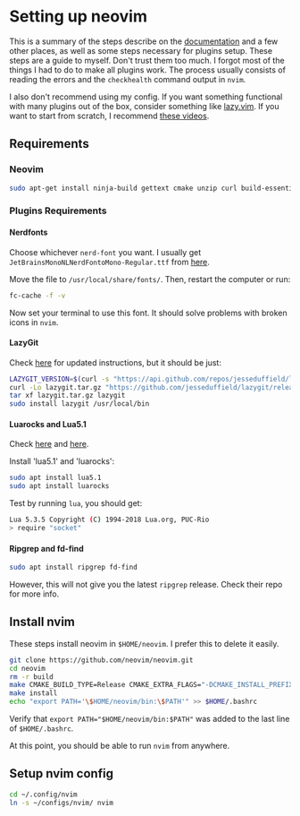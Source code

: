 # Setting up neovim

This is a summary of the steps describe on the [documentation](https://github.com/neovim/neovim/tree/master) and a few other places, as well as some steps necessary for plugins setup.
These steps are a guide to myself. Don't trust them too much. I forgot most of the things I had to do to make all plugins work.
The process usually consists of reading the errors and the `checkhealth` command output in `nvim`.

I also don't recommend using my config. If you want something functional with many plugins out of the box, consider something like [lazy.vim](http://www.lazyvim.org/).
If you want to start from scratch, I recommend [these videos](https://www.youtube.com/watch?v=zHTeCSVAFNY).

## Requirements

### Neovim

```bash
sudo apt-get install ninja-build gettext cmake unzip curl build-essential xclip
```

### Plugins Requirements

#### Nerdfonts

Choose whichever `nerd-font` you want. I usually get `JetBrainsMonoNLNerdFontoMono-Regular.ttf` from [here](https://github.com/ryanoasis/nerd-fonts/tree/master/patched-fonts/JetBrainsMono/NoLigatures/Regular).

Move the file to `/usr/local/share/fonts/`. Then, restart the computer or run:

```bash
fc-cache -f -v
```

Now set your terminal to use this font. It should solve problems with broken icons in `nvim`.

#### LazyGit

Check [here](https://github.com/jesseduffield/lazygit) for updated instructions, but it should be just:

```bash
LAZYGIT_VERSION=$(curl -s "https://api.github.com/repos/jesseduffield/lazygit/releases/latest" | grep -Po '"tag_name": "v\K[^"]*')
curl -Lo lazygit.tar.gz "https://github.com/jesseduffield/lazygit/releases/latest/download/lazygit_${LAZYGIT_VERSION}_Linux_x86_64.tar.gz"
tar xf lazygit.tar.gz lazygit
sudo install lazygit /usr/local/bin
```

#### Luarocks and Lua5.1

Check [here](https://luarocks.org/) and [here](https://www.lua.org/download.html).

Install 'lua5.1' and 'luarocks':

```bash
sudo apt install lua5.1
sudo apt install luarocks
```

Test by running `lua`, you should get:

```bash
Lua 5.3.5 Copyright (C) 1994-2018 Lua.org, PUC-Rio
> require "socket"
```

#### Ripgrep and fd-find

```bash
sudo apt install ripgrep fd-find
```

However, this will not give you the latest `ripgrep` release. Check their repo for more info.

## Install nvim

These steps install neovim in `$HOME/neovim`. I prefer this to delete it easily.

```bash
git clone https://github.com/neovim/neovim.git
cd neovim
rm -r build
make CMAKE_BUILD_TYPE=Release CMAKE_EXTRA_FLAGS="-DCMAKE_INSTALL_PREFIX=$HOME/neovim"
make install
echo "export PATH='\$HOME/neovim/bin:\$PATH'" >> $HOME/.bashrc
```

Verify that `export PATH="$HOME/neovim/bin:$PATH"` was added to the last line of `$HOME/.bashrc`.

At this point, you should be able to run `nvim` from anywhere.

## Setup nvim config

```bash
cd ~/.config/nvim
ln -s ~/configs/nvim/ nvim
```
